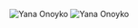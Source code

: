  ![Yana Onoyko](https://amoriah.github.io/rsschool-cv/cv)
 ![Yana Onoyko](https://amoriah.github.io/rsschool-cv/)
